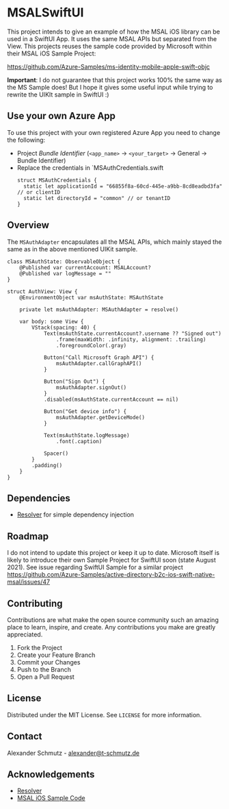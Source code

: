 # MSALSwiftUI

This project intends to give an example of how the MSAL iOS library can be used in a SwiftUI App. 
It uses the same MSAL APIs but separated from the View. 
This projects reuses the sample code provided by Microsoft within their MSAL iOS Sample Project:

https://github.com/Azure-Samples/ms-identity-mobile-apple-swift-objc

**Important**: I do not guarantee that this project works 100% the same way as the MS Sample does! But I hope it gives some useful input while trying to rewrite the UIKIt sample in SwiftUI :)



## Use your own Azure App

To use this project with your own registered Azure App you need to change the following:
* Project *Bundle Identifier* (`<app_name>` -> `<your_target>` -> General -> Bundle Identifier)
* Replace the credentials in `MSAuthCredentials.swift
  ```
  struct MSAuthCredentials {
    static let applicationId = "66855f8a-60cd-445e-a9bb-8cd8eadbd3fa" // or clientID
    static let directoryId = "common" // or tenantID
  }
  ```


## Overview
The `MSAuthAdapter` encapsulates all the MSAL APIs, which mainly stayed the same as in the above mentioned UIKit sample.

```
class MSAuthState: ObservableObject {
    @Published var currentAccount: MSALAccount?
    @Published var logMessage = ""
}

struct AuthView: View {
    @EnvironmentObject var msAuthState: MSAuthState

    private let msAuthAdapter: MSAuthAdapter = resolve()
    
    var body: some View {
        VStack(spacing: 40) {
            Text(msAuthState.currentAccount?.username ?? "Signed out")
                .frame(maxWidth: .infinity, alignment: .trailing)
                .foregroundColor(.gray)

            Button("Call Microsoft Graph API") {
                msAuthAdapter.callGraphAPI()
            }

            Button("Sign Out") {
                msAuthAdapter.signOut()
            }
            .disabled(msAuthState.currentAccount == nil)

            Button("Get device info") {
                msAuthAdapter.getDeviceMode()
            }
            
            Text(msAuthState.logMessage)
                .font(.caption)

            Spacer()
        }
        .padding()
    }
}

```


## Dependencies
* [Resolver](https://github.com/hmlongco/Resolver) for simple dependency injection


## Roadmap

I do not intend to update this project or keep it up to date. 
Microsoft itself is likely to introduce their own Sample Project for SwiftUI soon (state August 2021).
See issue regarding SwiftUI Sample for a similar project https://github.com/Azure-Samples/active-directory-b2c-ios-swift-native-msal/issues/47


## Contributing

Contributions are what make the open source community such an amazing place to learn, inspire, and create. Any contributions you make are greatly appreciated.

1. Fork the Project
2. Create your Feature Branch
3. Commit your Changes
4. Push to the Branch
5. Open a Pull Request


## License

Distributed under the MIT License. See `LICENSE` for more information.


## Contact

Alexander Schmutz - alexander@t-schmutz.de


## Acknowledgements
* [Resolver](https://github.com/hmlongco/Resolver)
* [MSAL iOS Sample Code](https://github.com/AzureAD/microsoft-authentication-library-for-objc)
